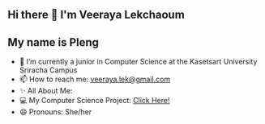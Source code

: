 ## Hi there 👋 I'm Veeraya Lekchaoum

## My name is Pleng

- 🌱 I’m currently a junior in Computer Science at the Kasetsart University Sriracha Campus
- 📫 How to reach me: veeraya.lek@gmail.com
- ✨ All About Me:
- 💻 My Computer Science Project: [Click Here!](https://valin4637.github.io/projectcs)
- 😄 Pronouns: She/her


